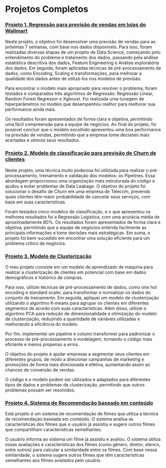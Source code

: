 # Projetos Completos

### [Projeto 1. Regressão para previsão de vendas em lojas do Wallmart](https://github.com/igormartins0301/ProjetosCompletos/blob/main/regressao_wallmart.ipynb)
Neste projeto, o objetivo foi desenvolver uma previsão de vendas para as próximas 7 semanas, com base nos dados disponíveis. Para isso, foram realizadas diversas etapas de um projeto de Data Science, começando pelo entendimento do problema e tratamento dos dados, passando pela análise estatística descritiva dos dados, Feature Engineering e Análise exploratória dos dados. Em seguida, foram aplicadas técnicas de pré-processamento de dados, como Encoding, Scaling e transformações, para melhorar a qualidade dos dados antes de utilizá-los nos modelos de previsão.

Para encontrar o modelo mais apropriado para resolver o problema, foram testados e comparados três algoritmos de Regressão: Regressão Linear, Random Forest Regressor e Xgboost. Foi realizada uma tunagem de hiperparâmetros no modelo que desempenhou melhor para melhorar sua performance ainda mais.

Os resultados foram apresentados de forma clara e objetiva, permitindo uma fácil compreensão para a equipe de negócios. Ao final do projeto, foi possível concluir que o modelo escolhido apresentou uma boa performance na previsão de vendas, permitindo que a empresa tome decisões mais acertadas e otimize seus resultados.


### [Projeto 2. Modelo de classificação para previsão de Churn de clientes](https://github.com/igormartins0301/ProjetosCompletos/blob/main/churn_classification.ipynb)
Neste projeto, uma técnica muito poderosa foi utilizada para realizar o pré-processamento, treinamento e validação dos modelos: os Pipelines. Essa abordagem proporcionou uma organização mais estruturada do código e ajudou a evitar problemas de Data Leakage. O objetivo do projeto foi solucionar o desafio de Churn em uma empresa de Telecom, prevendo quais clientes têm maior probabilidade de cancelar seus serviços, com base em suas características.

Foram testados cinco modelos de classificação, e o que apresentou os melhores resultados foi a Regressão Logística, com uma acurácia média de aproximadamente 80%. Os resultados foram apresentados de forma clara e objetiva, permitindo que a equipe de negócios entenda facilmente as principais informações e tome decisões mais estratégicas. Em suma, o projeto foi bem-sucedido em encontrar uma solução eficiente para um problema crítico de negócios.


### [Projeto 3. Modelo de Clusterização](https://github.com/igormartins0301/ProjetosCompletos/blob/main/marketing_campaign_DS.ipynb)
O meu projeto consiste em um modelo de aprendizado de máquina para realizar a clusterização de clientes em potencial com base em dados demográficos e histórico de compras.

Para isso, utilizei técnicas de pré-processamento de dados, como one hot encoding e standard scaler, para transformar e normalizar os dados do conjunto de treinamento. Em seguida, apliquei um modelo de clusterização utilizando o algoritmo K-means para agrupar os clientes em diferentes segmentos de acordo com suas características.
Além disso, utilizei o algoritmo PCA para redução de dimensionalidade e otimização do modelo de clusterização, reduzindo a quantidade de variáveis utilizadas e melhorando a eficiência do modelo.

Por fim, implementei um pipeline e column transformer para padronizar o processo de pré-processamento e modelagem, tornando o código mais eficiente e menos propenso a erros.

O objetivo do projeto é ajudar empresas a segmentar seus clientes em diferentes grupos, de modo a direcionar campanhas de marketing e promoções de forma mais direcionada e efetiva, aumentando assim as chances de conversão de vendas.

O código e o modelo podem ser utilizados e adaptados para diferentes tipos de dados e problemas de clusterização, permitindo que outros problemas possam ser resolvidos.


### [Projeto 4. Sistema de Recomendação baseado em conteúdo](https://github.com/igormartins0301/ProjetosCompletos/blob/main/SR_NLP.ipynb)

Este projeto é um sistema de recomendação de filmes que utiliza a técnica de recomendação baseada em conteúdo. O sistema analisa as características dos filmes que o usuário já assistiu e sugere outros filmes que compartilham características semelhantes.

O usuário informa ao sistema um filme já assistiu e avaliou. O sistema utiliza essas avaliações e características dos filmes (como gênero, diretor, elenco, entre outros) para calcular a similaridade entre os filmes. Com base nessa similaridade, o sistema sugere outros filmes que têm características semelhantes aos filmes avaliados pelo usuário.
